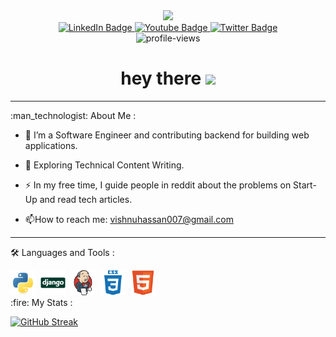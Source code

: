 <div id="header" align="center">
  <img src="https://media.giphy.com/media/RbDKaczqWovIugyJmW/giphy.gif" width="100"/>
</div>
<div id="badges" align="center">
  <a href="https://www.linkedin.com/in/vishnu-hassan-6a17b71b7">
    <img src="https://img.shields.io/badge/LinkedIn-blue?style=for-the-badge&logo=linkedin&logoColor=white&style=plastic" alt="LinkedIn Badge"/>
  </a>
  <a href="your-youtube-URL">
    <img src="https://img.shields.io/badge/YouTube-red?style=for-the-badge&logo=youtube&logoColor=white&style=plastic" alt="Youtube Badge"/>
  </a>
  <a href="https://twitter.com/vishnuhassanR">
    <img src="https://img.shields.io/badge/Twitter-blue?style=for-the-badge&logo=twitter&logoColor=white&style=plastic" alt="Twitter Badge"/>
  </a><br>
  <img src="https://komarev.com/ghpvc/?username=vishnuhassan&style=plastic&color=green" alt="profile-views">
</div>
  <h1 align="center">
  hey there
  <img src="https://media.giphy.com/media/hvRJCLFzcasrR4ia7z/giphy.gif" width="20px"/>
  </h1>

<hr>
 :man_technologist: About Me :

- :telescope: I’m a Software Engineer and contributing backend for building web applications.

- :seedling: Exploring Technical Content Writing.

- :zap: In my free time, I guide people in reddit about the problems on Start-Up and read tech articles.

- :mailbox:How to reach me: vishnuhassan007@gmail.com
---
:hammer_and_wrench: Languages and Tools :
<div>
  <img src="https://raw.githubusercontent.com/devicons/devicon/2ae2a900d2f041da66e950e4d48052658d850630/icons/python/python-original.svg" title="Python" alt="Python" width="40" height="40"/>&nbsp;
  <img src="https://raw.githubusercontent.com/devicons/devicon/2ae2a900d2f041da66e950e4d48052658d850630/icons/django/django-original.svg" title="Django" alt="Django" width="40" height="40"/>&nbsp;
  <img src="https://github.com/devicons/devicon/blob/master/icons/jenkins/jenkins-original.svg" title="Jenkins" alt="Jenkins" width="40" height="40"/>&nbsp;
  <img src="https://github.com/devicons/devicon/blob/master/icons/css3/css3-plain-wordmark.svg"  title="CSS3" alt="CSS" width="40" height="40"/>&nbsp;
  <img src="https://github.com/devicons/devicon/blob/master/icons/html5/html5-original.svg" title="HTML5" alt="HTML" width="40" height="40"/>&nbsp;
   
</div>
:fire: My Stats :


[![GitHub Streak](https://github-readme-streak-stats.herokuapp.com?user=vishnuhassan&theme=darcula&hide_border=true&date_format=M%20j%5B%2C%20Y%5D)](https://git.io/streak-stats)
<!---
vishnuhassan/vishnuhassan is a ✨ special ✨ repository because its `README.md` (this file) appears on your GitHub profile.
You can click the Preview link to take a look at your changes.
--->
